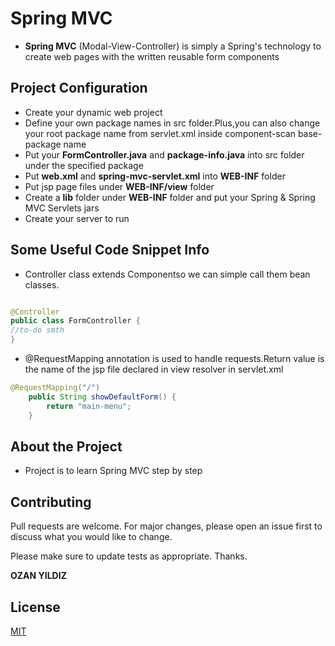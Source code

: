 

# Spring MVC

- **Spring MVC** (Modal-View-Controller) is simply a Spring's technology to create web pages with the written reusable form components

## Project Configuration

- Create your dynamic web project 
- Define your own package names in src folder.Plus,you can also change your root package name from servlet.xml inside component-scan base-package name
- Put your **FormController.java** and **package-info.java** into src folder under the specified package
- Put **web.xml** and **spring-mvc-servlet.xml** into **WEB-INF** folder
- Put jsp page files under **WEB-INF/view** folder
- Create a **lib** folder under **WEB-INF** folder and put your Spring & Spring MVC Servlets jars
- Create your server to run


## Some Useful Code Snippet Info

- Controller class extends Componentso we can simple call them bean classes.

```java

@Controller
public class FormController {
//to-do smth
}
```
- @RequestMapping annotation is used to handle requests.Return value is the name of the jsp file declared in view resolver in servlet.xml

```java
@RequestMapping("/")
	public String showDefaultForm() {
		return "main-menu";
	}
```
## About the Project
- Project is to learn Spring MVC step by step

## Contributing
Pull requests are welcome. For major changes, please open an issue first to discuss what you would like to change.

Please make sure to update tests as appropriate. Thanks.

**OZAN YILDIZ**

## License
[MIT](https://choosealicense.com/licenses/mit/)
